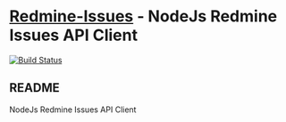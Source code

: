 [Redmine-Issues](https://github.com/jansanchez/redmine-issues) - NodeJs Redmine Issues API Client
==================================================

[![Build Status](https://secure.travis-ci.org/yosonjs/yosonjs.png)](https://travis-ci.org/yosonjs/yosonjs)

README
--------------------------------------

NodeJs Redmine Issues API Client

